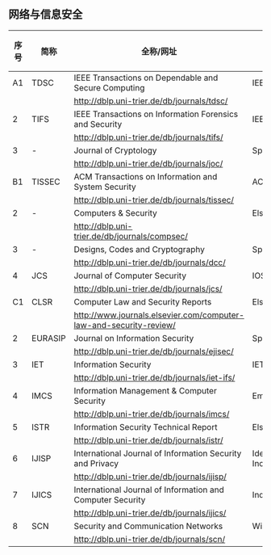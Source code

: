 ## 网络与信息安全
|序号|简称|全称/网址|出版社|年期数*文章数|录用率|
|-|-|-|-|-|-|
|A1| TDSC|IEEE Transactions on Dependable and Secure Computing|IEEE|6*9|
|||http://dblp.uni-trier.de/db/journals/tdsc/|
|2 |TIFS|IEEE Transactions on Information Forensics and Security|IEEE|12*20|
|||http://dblp.uni-trier.de/db/journals/tifs/|
|3 |-|Journal of Cryptology|Springer|4*8|
|||http://dblp.uni-trier.de/db/journals/joc/|
|B1 |TISSEC|ACM Transactions on Information and System Security|ACM|4*5|
|||http://dblp.uni-trier.de/db/journals/tissec/|
|2 |-|Computers & Security|Elsevier|12*1x|
|||http://dblp.uni-trier.de/db/journals/compsec/|
|3 |-|Designs, Codes and Cryptography|Springer|
|||http://dblp.uni-trier.de/db/journals/dcc/|
|4 |JCS|Journal of Computer Security|IOS Press|4*6|
|||http://dblp.uni-trier.de/db/journals/jcs/|
|C1|CLSR|Computer Law and Security Reports|Elsevier|
|||http://www.journals.elsevier.com/computer-law-and-security-review/|
|2|EURASIP |Journal on Information Security|Springer|
|||http://dblp.uni-trier.de/db/journals/ejisec/|
|3|IET|Information Security|IET|
|||http://dblp.uni-trier.de/db/journals/iet-ifs/|
|4|IMCS|Information Management & Computer Security|Emerald|
|||http://dblp.uni-trier.de/db/journals/imcs/|
|5|ISTR|Information Security Technical Report|Elsevier|
|||http://dblp.uni-trier.de/db/journals/istr/|
|6|IJISP|International Journal of Information Security and Privacy|Idea Group Inc|
|||http://dblp.uni-trier.de/db/journals/ijisp/|
|7|IJICS|International Journal of Information and Computer Security|Inderscience|
|||http://dblp.uni-trier.de/db/journals/ijics/|
|8|SCN|Security and Communication Networks|Wiley|
|||http://dblp.uni-trier.de/db/journals/scn/|
